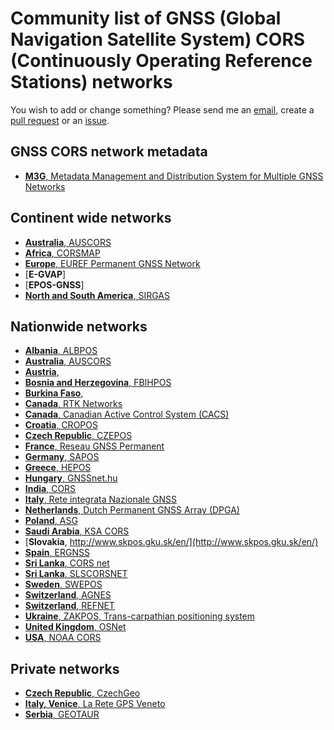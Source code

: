 #  Community list of GNSS (Global Navigation Satellite System) CORS (Continuously Operating Reference Stations) networks

You wish to add or change something? Please send me an [email](mailto:mvarga1989@gmail.com), create a [pull request](https://github.com/mvarga1989/GNSS-CORS-RTK-networks/pulls) or an [issue](https://github.com/mvarga1989/GNSS-CORS-RTK-networks/issues).
## GNSS CORS network metadata
- [**M3G**, Metadata Management and Distribution System for Multiple GNSS Networks](https://gnss-metadata.eu/site/ocoverview)


## Continent wide networks
- [**Australia**, AUSCORS](https://www.auscors.ga.gov.au/status/)
- [**Africa**, CORSMAP](http://corsmap.com/)
- [**Europe**, EUREF Permanent GNSS Network](https://www.epncb.oma.be/)
- [**E-GVAP**]
- [**EPOS-GNSS**]
- [**North and South America**, SIRGAS](https://sirgas.ipgh.org/en/gnss-network/introduction/)


## Nationwide networks
- [**Albania**, ALBPOS](https://krgjsh.asig.gov.al/?page_id=1210&lang=en)
- [**Australia**, AUSCORS](https://www.auscors.ga.gov.au/status/)
- [**Austria**, ]()
- [**Bosnia and Herzegovina**, FBIHPOS](http://fbihpos.katastar.ba/SBC/Account/Index?returnUrl=%2FSBC%2FAdmin)
- [**Burkina Faso**, ](http://bfcors.net/)
- [**Canada**, RTK Networks](https://webapp.geod.nrcan.gc.ca/geod/data-donnees/rtk.php?locale=en)
- [**Canada**, Canadian Active Control System (CACS)](https://webapp.geod.nrcan.gc.ca/geod/data-donnees/cacs-scca.php?locale=en)
- [**Croatia**, CROPOS](http://195.29.198.194/Map/SensorMap.aspx)
- [**Czech Republic**, CZEPOS](http://czepos.cuzk.cz/)
- [**France**, Reseau GNSS Permanent](http://rgp.ign.fr/STATIONS/)
- [**Germany**, SAPOS](https://sapos.de/)
- [**Greece**, HEPOS](https://www.hepos.gr/)
- [**Hungary**, GNSSnet.hu](https://www.gnssnet.hu/)
- [**India**, CORS](http://103.205.244.106/)
- [**Italy**, Rete integrata Nazionale GNSS](http://ring.gm.ingv.it/) [](http://retegnssveneto.cisas.unipd.it/gpsitn/)
- [**Netherlands**, Dutch Permanent GNSS Array (DPGA)](http://gnss1.tudelft.nl/dpga/)
- [**Poland**, ASG](http://www.asgeupos.pl/index.php)
- [**Saudi Arabia**, KSA CORS](https://gasgi.gov.sa/en/products/geodesy/pages/ksa-cors.aspx)
- [**Slovakia**, http://www.skpos.gku.sk/en/](http://www.skpos.gku.sk/en/)
- [**Spain**, ERGNSS](https://www.ign.es/web/ign/portal/gds-gnss-estaciones-permanentes)
- [**Sri Lanka**, CORS net](https://corsnet.lk/)
- [**Sri Lanka**, SLSCORSNET](http://www.slcorsnet.survey.gov.lk/)
- [**Sweden**, SWEPOS](https://swepos.lantmateriet.se/)
- [**Switzerland**, AGNES](http://pnac.swisstopo.admin.ch/pages/en/agnes-status.html)
- [**Switzerland**, REFNET](https://www.refnet.ch/)
- [**Ukraine**, ZAKPOS, Trans-carpathian positioning system](http://zakpos.zakgeo.com.ua/index.php?option=com_content&task=view&id=18&Itemid=86)
- [**United Kingdom**, OSNet](https://www.ordnancesurvey.co.uk/gps/os-net-rinex-data/)
- [**USA**, NOAA CORS](https://geodesy.noaa.gov/CORS_Map/)

## Private networks
- [**Czech Republic**, CzechGeo](https://www.pecny.cz/CzechGeo/)
- [**Italy, Venice**, La Rete GPS Veneto](http://retegnssveneto.cisas.unipd.it/Web/page.php?pid=gmap&link=Stazioni_GNSS&chain=6)
- [**Serbia**, GEOTAUR](https://geotaur.com/geotaurnet-cors-network/)


